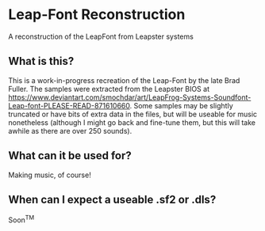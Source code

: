 # Leap-Font Reconstruction
A reconstruction of the LeapFont from Leapster systems

## What is this?
This is a work-in-progress recreation of the Leap-Font by the late Brad Fuller. The samples were extracted from the Leapster BIOS at https://www.deviantart.com/smochdar/art/LeapFrog-Systems-Soundfont-Leap-font-PLEASE-READ-871610660. Some samples may be slightly truncated or have bits of extra data in the files, but will be useable for music nonetheless (although I might go back and fine-tune them, but this will take awhile as there are over 250 sounds).

## What can it be used for?
Making music, of course!

## When can I expect a useable .sf2 or .dls?
Soon<sup>TM</sup>
